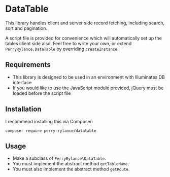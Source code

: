 # DataTable

This library handles client and server side record fetching, including search, sort and pagination.

A script file is provided for convenience which will automatically set up the tables client side also. Feel free to write your own, or extend `PerryRylance.DataTable` by overriding `createInstance`.

## Requirements

- This library is designed to be used in an environment with Illuminates DB interface
- If you would like to use the JavaScript module provided, jQuery must be loaded before the script file

## Installation

I recommend installing this via Composer:

`composer require perry-rylance/datatable`

## Usage

- Make a subclass of `PerryRylance\DataTable`.
- You must implement the abstract method `getTableName`.
- You must also implement the abstract method `getRoute`.